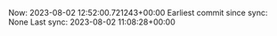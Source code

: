 Now: 2023-08-02 12:52:00.721243+00:00 Earliest commit since sync: None Last sync: 2023-08-02 11:08:28+00:00
